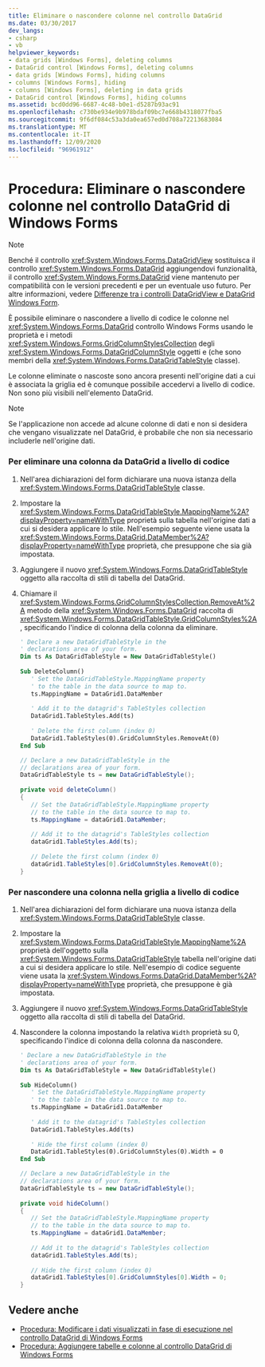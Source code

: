 ```yaml
---
title: Eliminare o nascondere colonne nel controllo DataGrid
ms.date: 03/30/2017
dev_langs:
- csharp
- vb
helpviewer_keywords:
- data grids [Windows Forms], deleting columns
- DataGrid control [Windows Forms], deleting columns
- data grids [Windows Forms], hiding columns
- columns [Windows Forms], hiding
- columns [Windows Forms], deleting in data grids
- DataGrid control [Windows Forms], hiding columns
ms.assetid: bcd0dd96-6687-4c48-b0e1-d5287b93ac91
ms.openlocfilehash: c730be934e9b978bdaf09bc7e668b4318077fba5
ms.sourcegitcommit: 9f6df084c53a3da0ea657ed0d708a72213683084
ms.translationtype: MT
ms.contentlocale: it-IT
ms.lasthandoff: 12/09/2020
ms.locfileid: "96961912"
---
```

# <a name="how-to-delete-or-hide-columns-in-the-windows-forms-datagrid-control"></a>Procedura: Eliminare o nascondere colonne nel controllo DataGrid di Windows Forms
> [!NOTE]
> Benché il controllo <xref:System.Windows.Forms.DataGridView> sostituisca il controllo <xref:System.Windows.Forms.DataGrid> aggiungendovi funzionalità, il controllo <xref:System.Windows.Forms.DataGrid> viene mantenuto per compatibilità con le versioni precedenti e per un eventuale uso futuro. Per altre informazioni, vedere [Differenze tra i controlli DataGridView e DataGrid Windows Form](differences-between-the-windows-forms-datagridview-and-datagrid-controls.md).  
  
 È possibile eliminare o nascondere a livello di codice le colonne nel <xref:System.Windows.Forms.DataGrid> controllo Windows Forms usando le proprietà e i metodi <xref:System.Windows.Forms.GridColumnStylesCollection> degli <xref:System.Windows.Forms.DataGridColumnStyle> oggetti e (che sono membri della <xref:System.Windows.Forms.DataGridTableStyle> classe).  
  
 Le colonne eliminate o nascoste sono ancora presenti nell'origine dati a cui è associata la griglia ed è comunque possibile accedervi a livello di codice. Non sono più visibili nell'elemento DataGrid.  
  
> [!NOTE]
> Se l'applicazione non accede ad alcune colonne di dati e non si desidera che vengano visualizzate nel DataGrid, è probabile che non sia necessario includerle nell'origine dati.  
  
### <a name="to-delete-a-column-from-the-datagrid-programmatically"></a>Per eliminare una colonna da DataGrid a livello di codice  
  
1. Nell'area dichiarazioni del form dichiarare una nuova istanza della <xref:System.Windows.Forms.DataGridTableStyle> classe.  
  
2. Impostare la <xref:System.Windows.Forms.DataGridTableStyle.MappingName%2A?displayProperty=nameWithType> proprietà sulla tabella nell'origine dati a cui si desidera applicare lo stile. Nell'esempio seguente viene usata la <xref:System.Windows.Forms.DataGrid.DataMember%2A?displayProperty=nameWithType> proprietà, che presuppone che sia già impostata.  
  
3. Aggiungere il nuovo <xref:System.Windows.Forms.DataGridTableStyle> oggetto alla raccolta di stili di tabella del DataGrid.  
  
4. Chiamare il <xref:System.Windows.Forms.GridColumnStylesCollection.RemoveAt%2A> metodo della <xref:System.Windows.Forms.DataGrid> raccolta di <xref:System.Windows.Forms.DataGridTableStyle.GridColumnStyles%2A> , specificando l'indice di colonna della colonna da eliminare.  
  
    ```vb  
    ' Declare a new DataGridTableStyle in the  
    ' declarations area of your form.  
    Dim ts As DataGridTableStyle = New DataGridTableStyle()  
  
    Sub DeleteColumn()  
       ' Set the DataGridTableStyle.MappingName property  
       ' to the table in the data source to map to.  
       ts.MappingName = DataGrid1.DataMember  
  
       ' Add it to the datagrid's TableStyles collection  
       DataGrid1.TableStyles.Add(ts)  
  
       ' Delete the first column (index 0)  
       DataGrid1.TableStyles(0).GridColumnStyles.RemoveAt(0)  
    End Sub  
    ```  
  
    ```csharp  
    // Declare a new DataGridTableStyle in the  
    // declarations area of your form.  
    DataGridTableStyle ts = new DataGridTableStyle();  
  
    private void deleteColumn()  
    {  
       // Set the DataGridTableStyle.MappingName property  
       // to the table in the data source to map to.  
       ts.MappingName = dataGrid1.DataMember;  
  
       // Add it to the datagrid's TableStyles collection  
       dataGrid1.TableStyles.Add(ts);  
  
       // Delete the first column (index 0)  
       dataGrid1.TableStyles[0].GridColumnStyles.RemoveAt(0);  
    }  
    ```  
  
### <a name="to-hide-a-column-in-the-datagrid-programmatically"></a>Per nascondere una colonna nella griglia a livello di codice  
  
1. Nell'area dichiarazioni del form dichiarare una nuova istanza della <xref:System.Windows.Forms.DataGridTableStyle> classe.  
  
2. Impostare la <xref:System.Windows.Forms.DataGridTableStyle.MappingName%2A> proprietà dell'oggetto sulla <xref:System.Windows.Forms.DataGridTableStyle> tabella nell'origine dati a cui si desidera applicare lo stile. Nell'esempio di codice seguente viene usata la <xref:System.Windows.Forms.DataGrid.DataMember%2A?displayProperty=nameWithType> proprietà, che presuppone è già impostata.  
  
3. Aggiungere il nuovo <xref:System.Windows.Forms.DataGridTableStyle> oggetto alla raccolta di stili di tabella del DataGrid.  
  
4. Nascondere la colonna impostando la relativa `Width` proprietà su 0, specificando l'indice di colonna della colonna da nascondere.  
  
    ```vb  
    ' Declare a new DataGridTableStyle in the  
    ' declarations area of your form.  
    Dim ts As DataGridTableStyle = New DataGridTableStyle()  
  
    Sub HideColumn()  
       ' Set the DataGridTableStyle.MappingName property  
       ' to the table in the data source to map to.  
       ts.MappingName = DataGrid1.DataMember  
  
       ' Add it to the datagrid's TableStyles collection  
       DataGrid1.TableStyles.Add(ts)  
  
       ' Hide the first column (index 0)  
       DataGrid1.TableStyles(0).GridColumnStyles(0).Width = 0  
    End Sub  
    ```  
  
    ```csharp  
    // Declare a new DataGridTableStyle in the  
    // declarations area of your form.  
    DataGridTableStyle ts = new DataGridTableStyle();  
  
    private void hideColumn()  
    {  
       // Set the DataGridTableStyle.MappingName property  
       // to the table in the data source to map to.  
       ts.MappingName = dataGrid1.DataMember;  
  
       // Add it to the datagrid's TableStyles collection  
       dataGrid1.TableStyles.Add(ts);  
  
       // Hide the first column (index 0)  
       dataGrid1.TableStyles[0].GridColumnStyles[0].Width = 0;  
    }  
    ```  
  
## <a name="see-also"></a>Vedere anche

- [Procedura: Modificare i dati visualizzati in fase di esecuzione nel controllo DataGrid di Windows Forms](change-displayed-data-at-run-time-wf-datagrid-control.md)
- [Procedura: Aggiungere tabelle e colonne al controllo DataGrid di Windows Forms](how-to-add-tables-and-columns-to-the-windows-forms-datagrid-control.md)
